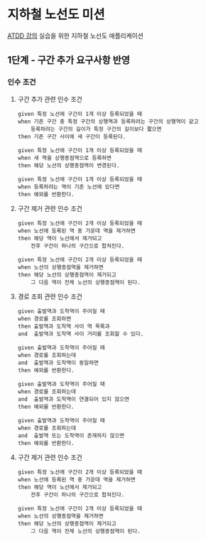# 지하철 노선도 미션
[ATDD 강의](https://edu.nextstep.camp/c/R89PYi5H) 실습을 위한 지하철 노선도 애플리케이션

## 1단계 - 구간 추가 요구사항 반영

### 인수 조건
1. 구간 추가 관련 인수 조건

    ```text
   given 특정 노선에 구간이 1개 이상 등록되었을 때
   when 기존 구간 중 특정 구간의 상행역과 등록하려는 구간의 상행역이 같고 
        등록하려는 구간의 길이가 특정 구간의 길이보다 짧으면
   then 기존 구간 사이에 새 구간이 등록된다.
   ```

    ```text
   given 특정 노선에 구간이 1개 이상 등록되었을 때
   when 새 역을 상행종점역으로 등록하면 
   then 해당 노선의 상행종점역이 변경된다.
   ```

   ```text
   given 특정 노선에 구간이 1개 이상 등록되었을 때
   when 등록하려는 역이 기존 노선에 있다면
   then 예외를 반환한다.
   ```

2. 구간 제거 관련 인수 조건

    ```text
   given 특정 노선에 구간이 2개 이상 등록되었을 때
   when 노선에 등록된 역 중 가운데 역을 제거하면
   then 해당 역이 노선에서 제거되고
        전후 구간이 하나의 구간으로 합쳐진다.
   ```

    ```text
   given 특정 노선에 구간이 2개 이상 등록되었을 때
   when 노선의 상행종점역을 제거하면 
   then 해당 노선의 상행종점역이 제거되고
        그 다음 역이 전체 노선의 상행종점역이 된다.
   ```

3. 경로 조회 관련 인수 조건

   ```text
   given 출발역과 도착역이 주어질 때
   when 경로를 조회하면
   then 출발역과 도착역 사이 역 목록과
   and  출발역과 도착역 사이 거리를 조회할 수 있다.
   ```

   ```text
   given 출발역과 도착역이 주어질 때
   when 경로를 조회하는데
   and  출발역과 도착역이 동일하면
   then 예외를 반환한다.
   ```

   ```text
   given 출발역과 도착역이 주어질 때
   when 경로를 조회하는데
   and  출발역과 도착역이 연결되어 있지 않으면
   then 예외를 반환한다.
   ```

   ```text
   given 출발역과 도착역이 주어질 때
   when 경로를 조회하는데
   and  출발역 또는 도착역이 존재하지 않으면
   then 예외를 반환한다.
   ```

2. 구간 제거 관련 인수 조건

    ```text
   given 특정 노선에 구간이 2개 이상 등록되었을 때
   when 노선에 등록된 역 중 가운데 역을 제거하면
   then 해당 역이 노선에서 제거되고
        전후 구간이 하나의 구간으로 합쳐진다.
   ```

    ```text
   given 특정 노선에 구간이 2개 이상 등록되었을 때
   when 노선의 상행종점역을 제거하면 
   then 해당 노선의 상행종점역이 제거되고
        그 다음 역이 전체 노선의 상행종점역이 된다.
   ```